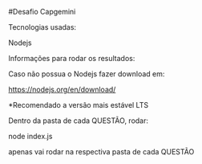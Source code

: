 #Desafio Capgemini


Tecnologias usadas:

Nodejs


Informações para rodar os resultados:

Caso não possua o Nodejs fazer download em:

https://nodejs.org/en/download/ 

*Recomendado a versão mais estável LTS


Dentro da pasta de cada QUESTÃO, rodar:

node index.js

apenas vai rodar na respectiva pasta de cada QUESTÃO
